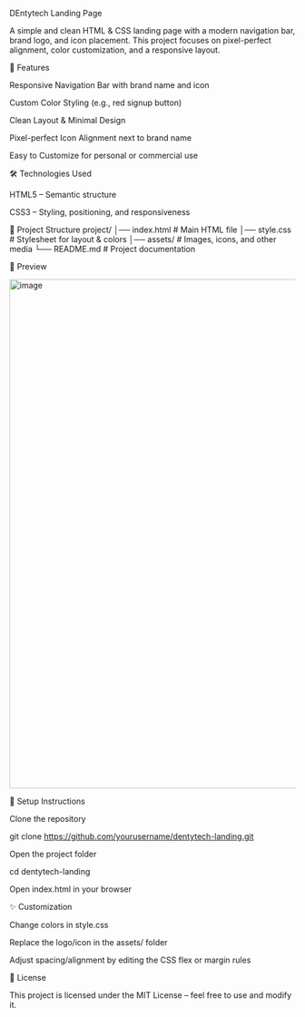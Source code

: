 DEntytech Landing Page

A simple and clean HTML & CSS landing page with a modern navigation bar, brand logo, and icon placement. This project focuses on pixel-perfect alignment, color customization, and a responsive layout.

🚀 Features

Responsive Navigation Bar with brand name and icon

Custom Color Styling (e.g., red signup button)

Clean Layout & Minimal Design

Pixel-perfect Icon Alignment next to brand name

Easy to Customize for personal or commercial use

🛠️ Technologies Used

HTML5 – Semantic structure

CSS3 – Styling, positioning, and responsiveness

📂 Project Structure
project/
│── index.html        # Main HTML file
│── style.css         # Stylesheet for layout & colors
│── assets/           # Images, icons, and other media
└── README.md         # Project documentation

📸 Preview

<img width="1883" height="898" alt="image" src="https://github.com/user-attachments/assets/1f83810b-8ca0-400c-a071-42af7ceeaf93" />


🔧 Setup Instructions

Clone the repository

git clone https://github.com/yourusername/dentytech-landing.git


Open the project folder

cd dentytech-landing


Open index.html in your browser

✨ Customization

Change colors in style.css

Replace the logo/icon in the assets/ folder

Adjust spacing/alignment by editing the CSS flex or margin rules

📜 License

This project is licensed under the MIT License – feel free to use and modify it.
